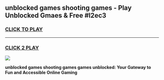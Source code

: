 
## unblocked games shooting games - Play Unblocked Gmaes & Free #l2ec3
<h3>
<a href="https://news.freeplayer.one?title=unblocked_games_shooting_games&ref=26F">CLICK TO PLAY</a></h3>
<hr>

<h3>
<a href="https://news.freeplayer.one?title=unblocked_games_shooting_games&ref=26F">CLICK 2 PLAY</a>
  
</h3>

<a href="https://news.freeplayer.one?title=unblocked_games_shooting_games&ref=26F/"><img src="https://clearcache.store/games.png"></a>


**unblocked games shooting games games unblocked: Your Gateway to Fun and Accessible Online Gaming**
